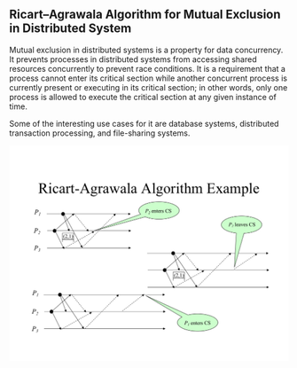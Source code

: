 ## Ricart–Agrawala Algorithm for Mutual Exclusion in Distributed System

Mutual exclusion in distributed systems is a property for data concurrency. It prevents processes in distributed systems from accessing shared resources concurrently to prevent race conditions. It is a requirement that a process cannot enter its critical section while another concurrent process is currently present or executing in its critical section; in other words, only one process is allowed to execute the critical section at any given instance of time.

Some of the interesting use cases for it are database systems, distributed transaction processing, and file-sharing systems.

![Example](docs/example.png)
